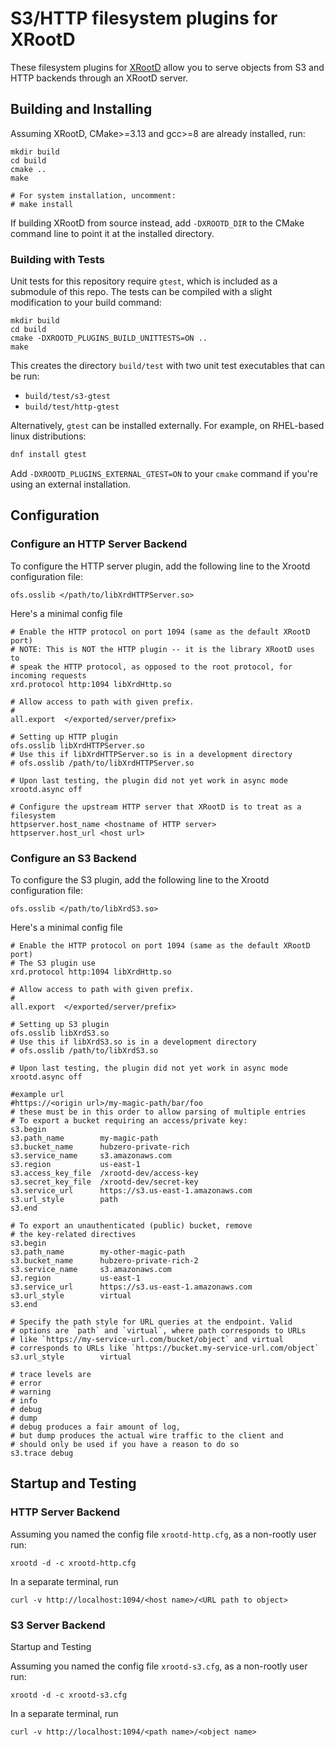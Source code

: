 
# S3/HTTP filesystem plugins for XRootD
These filesystem plugins for [XRootD](https://github.com/xrootd/xrootd) allow you to serve objects from S3 and HTTP backends through an XRootD server.

## Building and Installing
Assuming XRootD, CMake>=3.13 and gcc>=8 are already installed, run:

```
mkdir build
cd build
cmake ..
make

# For system installation, uncomment:
# make install
```

If building XRootD from source instead, add `-DXROOTD_DIR` to the CMake command line
to point it at the installed directory.

### Building with Tests

Unit tests for this repository require `gtest`, which is included as a submodule of this repo. The tests can be compiled with a slight modification to your build command:

```
mkdir build
cd build
cmake -DXROOTD_PLUGINS_BUILD_UNITTESTS=ON ..
make
```

This creates the directory `build/test` with two unit test executables that can be run:
- `build/test/s3-gtest`
- `build/test/http-gtest`

Alternatively, `gtest` can be installed externally. For example, on RHEL-based linux distributions:

```bash
dnf install gtest
```

Add `-DXROOTD_PLUGINS_EXTERNAL_GTEST=ON` to your `cmake` command if you're using an external installation.

## Configuration

### Configure an HTTP Server Backend

To configure the HTTP server plugin, add the following line to the Xrootd configuration file:

```
ofs.osslib </path/to/libXrdHTTPServer.so>
```

Here's a minimal config file

```
# Enable the HTTP protocol on port 1094 (same as the default XRootD port)
# NOTE: This is NOT the HTTP plugin -- it is the library XRootD uses to
# speak the HTTP protocol, as opposed to the root protocol, for incoming requests
xrd.protocol http:1094 libXrdHttp.so

# Allow access to path with given prefix.
#
all.export  </exported/server/prefix>

# Setting up HTTP plugin
ofs.osslib libXrdHTTPServer.so
# Use this if libXrdHTTPServer.so is in a development directory
# ofs.osslib /path/to/libXrdHTTPServer.so

# Upon last testing, the plugin did not yet work in async mode
xrootd.async off

# Configure the upstream HTTP server that XRootD is to treat as a filesystem
httpserver.host_name <hostname of HTTP server>
httpserver.host_url <host url>
```

### Configure an S3 Backend

To configure the S3 plugin, add the following line to the Xrootd configuration file:

```
ofs.osslib </path/to/libXrdS3.so>
```

Here's a minimal config file

```
# Enable the HTTP protocol on port 1094 (same as the default XRootD port)
# The S3 plugin use
xrd.protocol http:1094 libXrdHttp.so

# Allow access to path with given prefix.
#
all.export  </exported/server/prefix>

# Setting up S3 plugin
ofs.osslib libXrdS3.so
# Use this if libXrdS3.so is in a development directory
# ofs.osslib /path/to/libXrdS3.so

# Upon last testing, the plugin did not yet work in async mode
xrootd.async off

#example url
#https://<origin url>/my-magic-path/bar/foo
# these must be in this order to allow parsing of multiple entries
# To export a bucket requiring an access/private key:
s3.begin
s3.path_name        my-magic-path
s3.bucket_name      hubzero-private-rich
s3.service_name     s3.amazonaws.com
s3.region           us-east-1
s3.access_key_file  /xrootd-dev/access-key
s3.secret_key_file  /xrootd-dev/secret-key
s3.service_url      https://s3.us-east-1.amazonaws.com
s3.url_style        path
s3.end

# To export an unauthenticated (public) bucket, remove
# the key-related directives
s3.begin
s3.path_name        my-other-magic-path
s3.bucket_name      hubzero-private-rich-2
s3.service_name     s3.amazonaws.com
s3.region           us-east-1
s3.service_url      https://s3.us-east-1.amazonaws.com
s3.url_style        virtual
s3.end

# Specify the path style for URL queries at the endpoint. Valid
# options are `path` and `virtual`, where path corresponds to URLs
# like `https://my-service-url.com/bucket/object` and virtual
# corresponds to URLs like `https://bucket.my-service-url.com/object`
s3.url_style        virtual

# trace levels are
# error
# warning
# info
# debug
# dump
# debug produces a fair amount of log,
# but dump produces the actual wire traffic to the client and
# should only be used if you have a reason to do so
s3.trace debug

```


## Startup and Testing

### HTTP Server Backend

Assuming you named the config file `xrootd-http.cfg`, as a non-rootly user run:

```
xrootd -d -c xrootd-http.cfg
```

In a separate terminal, run

```
curl -v http://localhost:1094/<host name>/<URL path to object>
```

### S3 Server Backend
Startup and Testing

Assuming you named the config file `xrootd-s3.cfg`, as a non-rootly user run:

```
xrootd -d -c xrootd-s3.cfg
```

In a separate terminal, run

```
curl -v http://localhost:1094/<path name>/<object name>
```
